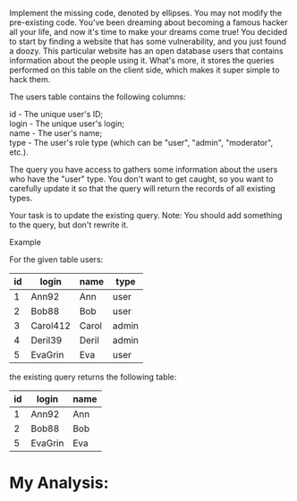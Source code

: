 Implement the missing code, denoted by ellipses. You may not modify the pre-existing code.
You've been dreaming about becoming a famous hacker all your life, and now it's time to make your dreams come true! You decided to start by finding a website that has some vulnerability, and you just found a doozy. This particular website has an open database users that contains information about the people using it. What's more, it stores the queries performed on this table on the client side, which makes it super simple to hack them.

The users table contains the following columns:

id - The unique user's ID;  
login - The unique user's login;  
name - The user's name;  
type - The user's role type (which can be "user", "admin", "moderator", etc.).  

The query you have access to gathers some information about the users who have the "user" type. You don't want to get caught, so you want to carefully update it so that the query will return the records of all existing types.

Your task is to update the existing query. Note: You should add something to the query, but don't rewrite it.

Example

For the given table users:  

| id | login    | name  | type  |
|----|----------|-------|-------|
| 1  | Ann92    | Ann   | user  |
| 2  | Bob88    | Bob   | user  |
| 3  | Carol412 | Carol | admin |
| 4  | Deril39  | Deril | admin |
| 5  | EvaGrin  | Eva   | user  |

the existing query returns the following table:  
 
| id | login   | name |
|----|---------|------|
| 1  | Ann92   | Ann  |
| 2  | Bob88   | Bob  |
| 5  | EvaGrin | Eva  |

# My Analysis:

